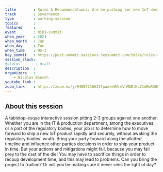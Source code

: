 ```yaml
---
title        : Rules & Recommendations: Are we pushing our new IoT device out correctly?
track        : Governance
type         : working-session
topics       :
featured     :
event        : mini-summit
when_year    : 2021
when_month   : Jun
when_day     : Tue
when_time    : WS-3
hey_summit   : https://post-summit-sessions.heysummit.com/talks/rules-recommendations-are-we-pushing-our-new-iot-device-out-correctly/
session_slack:
#status       : draft
description  :
organizers   :
    - Nicolas Boeckh
youtube_link :
zoom_link    : https://zoom.us/j/94007216623?pwd=eHVreVhMODlNL21mMmRDQk4vY3k2dz09
---
```


## About this session
A tabletop-esque interactive session pitting 2-3 groups against one another.
Whether you are in the IT & production department, among the executives or a part of the regulatory bodies, your job is to determine how to move forward to ship a new IoT product rapidly and securely, without awaking the regulatory bodies' wrath.
Bring your party forward along the allotted timeline and influence other parties decisions in order to ship your product in time. But your actions and mitigations might fail, because you may fall prey to the cast of the die! You may have to sacrifice things in order to recoup development time, and this may lead to problems.
Can you bring the project to fruition? Or will you be making sure it never sees the light of day?
